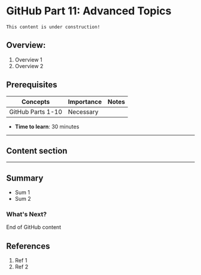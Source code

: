 # GitHub Part 11: Advanced Topics

```{note}
This content is under construction!
```

## Overview:

1. Overview 1
1. Overview 2

## Prerequisites

| Concepts          | Importance | Notes |
| ----------------- | ---------- | ----- |
| GitHub Parts 1-10 | Necessary  |       |

- **Time to learn**: 30 minutes

---

## Content section

---

## Summary

- Sum 1
- Sum 2

### What's Next?

End of GitHub content

## References

1. Ref 1
1. Ref 2
